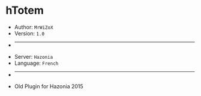 # hTotem
* Author: `MrWiZoX`
* Version: `1.0`
* ---------------
* Server: `Hazonia`
* Language: `French`
* ---------------
* Old Plugin for Hazonia 2015
